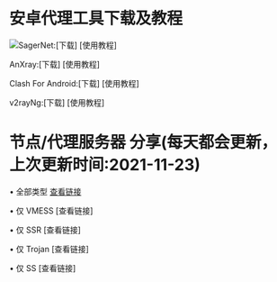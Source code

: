 # 安卓代理工具下载及教程
![](https://raw.githubusercontent.com/OVOJKzzZ/test/main/C9.png)SagerNet:[下载] [使用教程]

AnXray:[下载] [使用教程]

Clash For Android:[下载] [使用教程]

v2rayNg:[下载] [使用教程]

# 节点/代理服务器 分享(每天都会更新，上次更新时间:2021-11-23)
• 全部类型 [查看链接](https://github.com/OVOJKzzZ/test/blob/main/123)

• 仅 VMESS [查看链接]

• 仅 SSR [查看链接]

• 仅 Trojan [查看链接]

• 仅 SS [查看链接]
